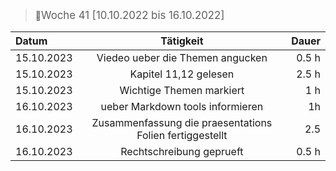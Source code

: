>:bow:<big>Woche 41 [10.10.2022 bis 16.10.2022]</big>

| Datum              | Tätigkeit | Dauer |
| :---------------- | :------: | ----: |
| 15.10.2023      |   Viedeo ueber die Themen angucken   | 0.5 h |
| 15.10.2023          |   Kapitel 11,12 gelesen   | 2.5 h |
| 15.10.2023    |  Wichtige Themen markiert   | 1 h |
| 16.10.2023 | ueber Markdown tools informieren   | 1h |
|16.10.2023 | Zusammenfassung die praesentations Folien fertiggestellt|2.5|
|16.10.2023| Rechtschreibung geprueft| 0.5 h|
